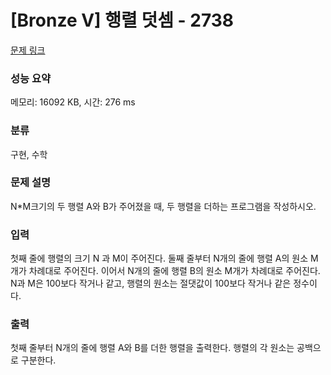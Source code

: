 # [Bronze V] 행렬 덧셈 - 2738 

[문제 링크](https://www.acmicpc.net/problem/2738) 

### 성능 요약

메모리: 16092 KB, 시간: 276 ms

### 분류

구현, 수학

### 문제 설명

<p>N*M크기의 두 행렬 A와 B가 주어졌을 때, 두 행렬을 더하는 프로그램을 작성하시오.</p>

### 입력 

 <p>첫째 줄에 행렬의 크기 N 과 M이 주어진다. 둘째 줄부터 N개의 줄에 행렬 A의 원소 M개가 차례대로 주어진다. 이어서 N개의 줄에 행렬 B의 원소 M개가 차례대로 주어진다. N과 M은 100보다 작거나 같고, 행렬의 원소는 절댓값이 100보다 작거나 같은 정수이다.</p>

### 출력 

 <p>첫째 줄부터 N개의 줄에 행렬 A와 B를 더한 행렬을 출력한다. 행렬의 각 원소는 공백으로 구분한다.</p>

